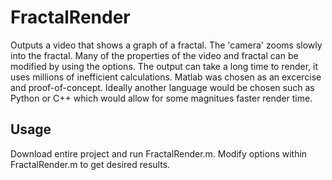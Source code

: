 # FractalRender
Outputs a video that shows a graph of a fractal. The 'camera' zooms slowly into the fractal. Many of the properties of the video and fractal can be modified by using the options. The output can take a long time to render, it uses millions of inefficient calculations. Matlab was chosen as an excercise and proof-of-concept. Ideally another language would be chosen such as Python or C++ which would allow for some magnitues faster render time.
## Usage
Download entire project and run FractalRender.m. Modify options within FractalRender.m to get desired results.
